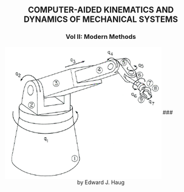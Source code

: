 ## <div align="center">COMPUTER-AIDED KINEMATICS AND DYNAMICS OF MECHANICAL SYSTEMS</div>
### <div align="center">Vol II: Modern Methods</div>
<img align="center" src="https://github.com/tammerb/CAKD2/blob/master/robo_arm.png">
### <div align="center">by Edward J. Haug</div>
